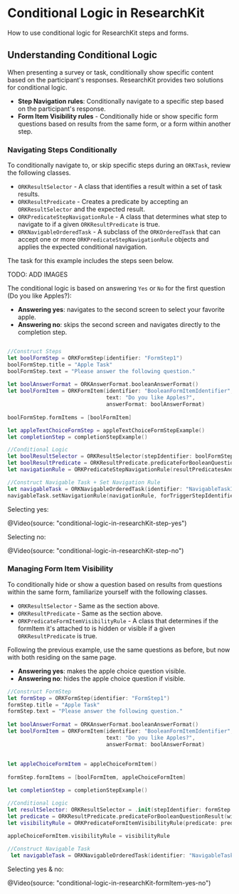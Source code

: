 # Conditional Logic in ResearchKit

How to use conditional logic for ResearchKit steps and forms.

## Understanding Conditional Logic

When presenting a survey or task, conditionally show specific content based on the participant's responses. ResearchKit provides two solutions for conditional logic.

- **Step Navigation rules**: Conditionally navigate to a specific step based on the participant's response.
- **Form Item Visibility rules** - Conditionally hide or show specific form questions based on results from the same form, or a form within another step.



### Navigating Steps Conditionally
To conditionally navigate to, or skip specific steps during an `ORKTask`, review the following classes.

- `ORKResultSelector` - A class that identifies a result within a set of task results.
- `ORKResultPredicate` - Creates a predicate by accepting an `ORKResultSelector` and the expected result.
- `ORKPredicateStepNavigationRule` - A class that determines what step to navigate to if a given `ORKResultPredicate` is true.
- `ORKNavigableOrderedTask` - A subclass of the `ORKOrderedTask` that can accept one or more `ORKPredicateStepNavigationRule` objects and applies the expected conditional navigation.


The task for this example includes the steps seen below.

TODO: ADD IMAGES

The conditional logic is based on answering `Yes` or `No` for the first question (Do you like Apples?):

- **Answering yes**: navigates to the second screen to select your favorite apple.
- **Answering no**: skips the second screen and navigates directly to the completion step.

```swift

//Construct Steps
let boolFormStep = ORKFormStep(identifier: "FormStep1")
boolFormStep.title = "Apple Task"
boolFormStep.text = "Please answer the following question."
        
let boolAnswerFormat = ORKAnswerFormat.booleanAnswerFormat()
let boolFormItem = ORKFormItem(identifier: "BooleanFormItemIdentifier", 
							   text: "Do you like Apples?", 
							   answerFormat: boolAnswerFormat)
        
boolFormStep.formItems = [boolFormItem]

let appleTextChoiceFormStep = appleTextChoiceFormStepExample()
let completionStep = completionStepExample()

//Conditional Logic
let boolResultSelector = ORKResultSelector(stepIdentifier: boolFormStep.identifier, resultIdentifier: boolFormItem.identifier)
let boolResultPredicate = ORKResultPredicate.predicateForBooleanQuestionResult(with: boolResultSelector, expectedAnswer: false)
let navigationRule = ORKPredicateStepNavigationRule(resultPredicatesAndDestinationStepIdentifiers: [ (boolResultPredicate, completionStep.identifier) ])

//Construct Navigable Task + Set Navigation Rule
let navigableTask = ORKNavigableOrderedTask(identifier: "NavigableTaskIdentifier", steps: [formStep1, appleTextChoiceFormStep, completionStep])
navigableTask.setNavigationRule(navigationRule, forTriggerStepIdentifier: formStep1.identifier)
```

Selecting yes:

@Video(source: "conditional-logic-in-researchKit-step-yes")

Selecting no:

@Video(source: "conditional-logic-in-researchKit-step-no")

### Managing Form Item Visibility

To conditionally hide or show a question based on results from questions within the same form, familiarize yourself with the following classes.

- `ORKResultSelector` - Same as the section above.
- `ORKResultPredicate` - Same as the section above.
- `ORKPredicateFormItemVisibilityRule` - A class that determines if the formItem it's attached to is hidden or visible if a given `ORKResultPredicate` is true.

Following the previous example, use the same questions as before, but now with both residing on the same page.


- **Answering yes**: makes the apple choice question visible.
- **Answering no**: hides the apple choice question if visible.


```swift
//Construct FormStep
let formStep = ORKFormStep(identifier: "FormStep1")
formStep.title = "Apple Task"
formStep.text = "Please answer the following question."
        
let boolAnswerFormat = ORKAnswerFormat.booleanAnswerFormat()
let boolFormItem = ORKFormItem(identifier: "BooleanFormItemIdentifier", 
							   text: "Do you like Apples?", 
							   answerFormat: boolAnswerFormat)
							   
							   
let appleChoiceFormItem = appleChoiceFormItem()
        
formStep.formItems = [boolFormItem, appleChoiceFormItem]

let completionStep = completionStepExample()

//Conditional Logic
let resultSelector: ORKResultSelector = .init(stepIdentifier: formStep.identifier, resultIdentifier: boolFormItem.identifier)
let predicate = ORKResultPredicate.predicateForBooleanQuestionResult(with: resultSelector, expectedAnswer: true)
let visibilityRule = ORKPredicateFormItemVisibilityRule(predicate: predicate)
        
appleChoiceFormItem.visibilityRule = visibilityRule

//Construct Navigable Task
 let navigableTask = ORKNavigableOrderedTask(identifier: "NavigableTaskIdentifier", steps: [formStep, completionStep])
```

Selecting yes & no:

@Video(source: "conditional-logic-in-researchKit-formItem-yes-no")
